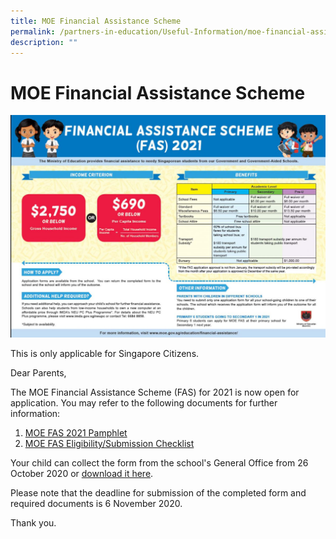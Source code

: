 ```yaml
---
title: MOE Financial Assistance Scheme
permalink: /partners-in-education/Useful-Information/moe-financial-assistance-scheme/
description: ""
---
```



# MOE Financial Assistance Scheme

![](/images/Partners%20in%20Education/FAS-Pamphlet-2021.jpg)

This is only applicable for Singapore Citizens.

Dear Parents, 

The MOE Financial Assistance Scheme (FAS) for 2021 is now open for application. You may refer to the following documents for further information:

  

1.  [MOE FAS 2021 Pamphlet](/files/Partners%20in%20Education/Useful%20Information/FAS%20Pamphlet%202021.pdf)
2.  [MOE FAS Eligibility/Submission Checklist](/files/Partners%20in%20Education/Useful%20Information/MOE%20FINANCIAL%20ASSISTANCE%20SCHEME%20(FAS)%20FOR%202021.pdf)

  

Your child can collect the form from the school's General Office from 26 October 2020 or [download it here](/files/Partners%20in%20Education/Useful%20Information/MOE-GRPS%20FAS%20Form%20for%202021.pdf).  

  

Please note that the deadline for submission of the completed form and required documents is 6 November 2020.  
  
Thank you.